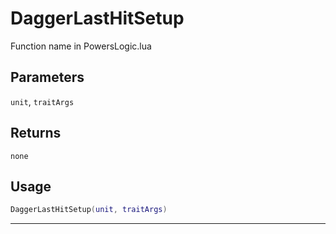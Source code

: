 # DaggerLastHitSetup
Function name in PowersLogic.lua
## Parameters
`unit`, `traitArgs`
## Returns
`none`
## Usage
```lua
DaggerLastHitSetup(unit, traitArgs)
```
---
